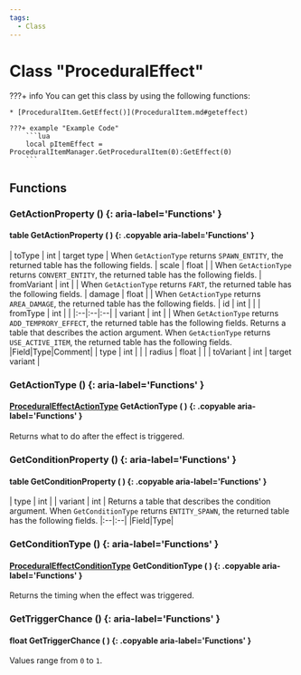 ```yaml
---
tags:
  - Class
---
```

# Class "ProceduralEffect"

???+ info
    You can get this class by using the following functions:

    * [ProceduralItem.GetEffect()](ProceduralItem.md#geteffect)

    ???+ example "Example Code"
        ```lua
        local pItemEffect = ProceduralItemManager.GetProceduralItem(0):GetEffect(0)
        ```

## Functions
### GetActionProperty () {: aria-label='Functions' }
#### table GetActionProperty ( ) {: .copyable aria-label='Functions' }
| toType | int | target type |
When `GetActionType` returns `SPAWN_ENTITY`, the returned table has the following fields.
| scale | float | |
When `GetActionType` returns `CONVERT_ENTITY`, the returned table has the following fields.
| fromVariant | int | |
When `GetActionType` returns `FART`, the returned table has the following fields.
| damage | float | |
When `GetActionType` returns `AREA_DAMAGE`, the returned table has the following fields.
| id | int | |
| fromType | int | |
|:--|:--|:--|
| variant | int | |
When `GetActionType` returns `ADD_TEMPRORY_EFFECT`, the returned table has the following fields.
Returns a table that describes the action argument.
When `GetActionType` returns `USE_ACTIVE_ITEM`, the returned table has the following fields.
|Field|Type|Comment|
| type | int | |
| radius | float | |
| toVariant | int | target variant |

### GetActionType () {: aria-label='Functions' }
#### [ProceduralEffectActionType](enums/ProceduralEffectActionType.md) GetActionType ( ) {: .copyable aria-label='Functions' }
Returns what to do after the effect is triggered.

### GetConditionProperty () {: aria-label='Functions' }
#### table GetConditionProperty ( ) {: .copyable aria-label='Functions' }
| type |  int |
| variant |  int |
Returns a table that describes the condition argument.
When `GetConditionType` returns `ENTITY_SPAWN`, the returned table has the following fields.
|:--|:--|
|Field|Type|

### GetConditionType () {: aria-label='Functions' }
#### [ProceduralEffectConditionType](enums/ProceduralEffectConditionType.md) GetConditionType ( ) {: .copyable aria-label='Functions' }
Returns the timing when the effect was triggered.

### GetTriggerChance () {: aria-label='Functions' }
#### float GetTriggerChance ( ) {: .copyable aria-label='Functions' }
Values range from `0` to `1`.
